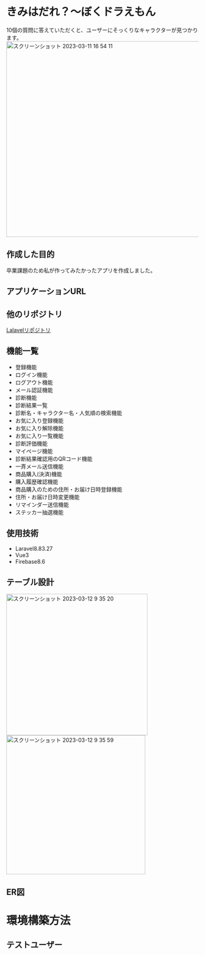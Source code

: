 # きみはだれ？〜ぼくドラえもん

10個の質問に答えていただくと、ユーザーにそっくりなキャラクターが見つかります。
<img width="512" alt="スクリーンショット 2023-03-11 16 54 11" src="https://user-images.githubusercontent.com/114800637/224474105-843162d5-da0b-4192-bb8a-0e9a0ad58fe5.png">

## 作成した目的
卒業課題のため私が作ってみたかったアプリを作成しました。

## アプリケーションURL

## 他のリポジトリ
[Lalavelリポジトリ](https://github.com/ychihiro/laravel-doraemon.git)

## 機能一覧
- 登録機能
- ログイン機能
- ログアウト機能
- メール認証機能
- 診断機能
- 診断結果一覧
- 診断名・キャラクター名・人気順の検索機能
- お気に入り登録機能
- お気に入り解除機能
- お気に入り一覧機能
- 診断評価機能
- マイページ機能
- 診断結果確認用のQRコード機能
- 一斉メール送信機能
- 商品購入(決済)機能
- 購入履歴確認機能
- 商品購入のための住所・お届け日時登録機能
- 住所・お届け日時変更機能
- リマインダー送信機能
- ステッカー抽選機能

## 使用技術
- Laravel8.83.27
- Vue3
- Firebase8.6

## テーブル設計
<img width="370" alt="スクリーンショット 2023-03-12 9 35 20" src="https://user-images.githubusercontent.com/114800637/224517902-0f342547-d8d7-4388-a4da-69d0032a0602.png">

<img width="364" alt="スクリーンショット 2023-03-12 9 35 59" src="https://user-images.githubusercontent.com/114800637/224517938-184c59d5-c235-48b1-833f-84d9ddbcfb8c.png">

## ER図

# 環境構築方法

## テストユーザー
